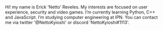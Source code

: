 Hi! my name is Erick 'Netto' Reveles.
My interests are focused on user experience, security and video games.
I’m currently learning Python, C++ and JavaScript.
I’m studying computer engineering at IPN.
You can contact me via twitter '@NettoKyioshi' or discord 'NettoKyioshi#1113'.
